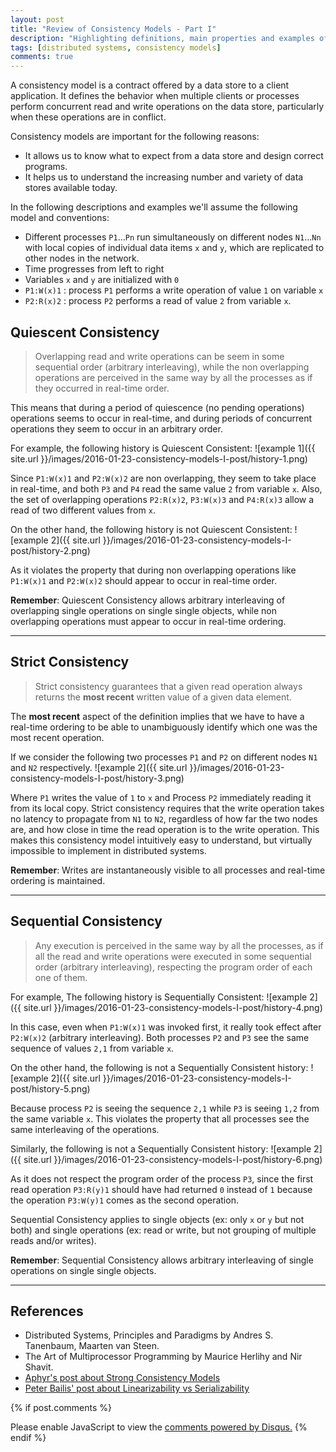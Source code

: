 ```yaml
---
layout: post
title: "Review of Consistency Models - Part I"
description: "Highlighting definitions, main properties and examples of some of the Consistency models"
tags: [distributed systems, consistency models]
comments: true
---
```


A consistency model is a contract offered by a data store to a client application. It defines the behavior when multiple clients or processes perform concurrent read and write operations on the data store, particularly when these operations are in conflict.

Consistency models are important for the following reasons:

* It allows us to know what to expect from a data store and design correct programs.
* It helps us to understand the increasing number and variety of data stores available today.

In the following descriptions and examples we'll assume the following model and conventions:

* Different processes `P1`...`Pn` run simultaneously on different nodes `N1`...`Nn` with local copies of individual data items `x` and `y`, which are replicated to other nodes in the network.
* Time progresses from left to right
* Variables `x` and `y` are initialized with `0`
* `P1:W(x)1` : process `P1` performs a write operation of value `1` on variable `x`
* `P2:R(x)2` : process `P2` performs a read of value `2` from variable `x`.

## Quiescent Consistency

> Overlapping read and write operations can be seem in some sequential order (arbitrary interleaving), 
> while the non overlapping operations are perceived in the same way by all the processes as if 
> they occurred in real-time order.

 This means that during a period of quiescence (no pending operations) operations seems to occur in real-time, and during periods of concurrent operations they seem to occur in an arbitrary order.

For example, the following history is Quiescent Consistent:
![example 1]({{ site.url }}/images/2016-01-23-consistency-models-I-post/history-1.png)

Since `P1:W(x)1` and `P2:W(x)2` are non overlapping, they seem to take place in real-time, and both `P3` and `P4` read the same value `2` from variable `x`. Also, the set of overlapping operations `P2:R(x)2`, `P3:W(x)3` and `P4:R(x)3` allow a read of two different values from `x`.

On the other hand, the following history is not Quiescent Consistent:
![example 2]({{ site.url }}/images/2016-01-23-consistency-models-I-post/history-2.png)

As it violates the property that during non overlapping operations like `P1:W(x)1` and `P2:W(x)2` should appear to occur in real-time order.

**Remember**: Quiescent Consistency allows arbitrary interleaving of overlapping single operations on single single objects, while non overlapping operations must appear to occur in real-time ordering.

---

## Strict Consistency
> Strict consistency guarantees that a given read operation always returns the **most recent** written value of a given data element. 

The **most recent** aspect of the definition implies that we have to have a real-time ordering to be able to unambiguously identify which one was the most recent operation.

If we consider the following two processes `P1` and `P2` on different nodes `N1` and `N2` respectively. 
![example 2]({{ site.url }}/images/2016-01-23-consistency-models-I-post/history-3.png)

Where `P1` writes the value of `1` to `x` and Process `P2` immediately reading it from its local copy. Strict consistency requires that the write operation takes no latency to propagate from `N1` to `N2`, regardless of how far the two nodes are, and how close in time the read operation is to the write operation. This makes this consistency model intuitively easy to understand, but virtually impossible to implement in distributed systems.

**Remember**: Writes are instantaneously visible to all processes and real-time ordering is maintained. 

---

## Sequential Consistency
> Any execution is perceived in the same way by all the processes, as if all the read and write operations were executed in some 
> sequential order (arbitrary interleaving), respecting the program order of each one of them.

For example, The following history is Sequentially Consistent:
![example 2]({{ site.url }}/images/2016-01-23-consistency-models-I-post/history-4.png)

In this case, even when `P1:W(x)1` was invoked first, it really took effect after `P2:W(x)2` (arbitrary interleaving). Both processes `P2` and `P3` see the same sequence of values `2,1` from variable `x`.

On the other hand, the following is not a Sequentially Consistent history:
![example 2]({{ site.url }}/images/2016-01-23-consistency-models-I-post/history-5.png)

Because process `P2` is seeing the sequence `2,1` while `P3` is seeing `1,2` from the same variable `x`. This violates the property that all processes see the same interleaving of the operations.

Similarly, the following is not a Sequentially Consistent history:
![example 2]({{ site.url }}/images/2016-01-23-consistency-models-I-post/history-6.png)

As it does not respect the program order of the process `P3`, since the first read operation `P3:R(y)1` should have had returned `0` instead of `1` because the operation `P3:W(y)1` comes as the second operation.

Sequential Consistency applies to single objects (ex: only `x` or `y` but not both) and single operations (ex: read or write, but not grouping of multiple reads and/or writes).

**Remember**: Sequential Consistency allows arbitrary interleaving of single operations on single single objects.

---

## References
* Distributed Systems, Principles and Paradigms by Andres S. Tanenbaum, Maarten van Steen.
* The Art of Multiprocessor Programming by Maurice Herlihy and Nir Shavit.
* [Aphyr's post about Strong Consistency Models](https://aphyr.com/posts/313-strong-consistency-models/)
* [Peter Bailis' post about Linearizability vs Serializability](http://www.bailis.org/blog/linearizability-versus-serializability/)

{% if post.comments %}
<div id="disqus_thread"></div>
<script>
    /**
     *  RECOMMENDED CONFIGURATION VARIABLES: EDIT AND UNCOMMENT THE SECTION BELOW TO INSERT DYNAMIC VALUES FROM YOUR PLATFORM OR CMS.
     *  LEARN WHY DEFINING THESE VARIABLES IS IMPORTANT: https://disqus.com/admin/universalcode/#configuration-variables
     */
    /*
    var disqus_config = function () {
        this.page.url = PAGE_URL;  // Replace PAGE_URL with your page's canonical URL variable
        this.page.identifier = PAGE_IDENTIFIER; // Replace PAGE_IDENTIFIER with your page's unique identifier variable
    };
    */
    (function() {  // DON'T EDIT BELOW THIS LINE
        var d = document, s = d.createElement('script');
        
        s.src = '//fordazgithubio.disqus.com/embed.js';
        
        s.setAttribute('data-timestamp', +new Date());
        (d.head || d.body).appendChild(s);
    })();
</script>
<noscript>Please enable JavaScript to view the <a href="https://disqus.com/?ref_noscript" rel="nofollow">comments powered by Disqus.</a></noscript>
{% endif %}